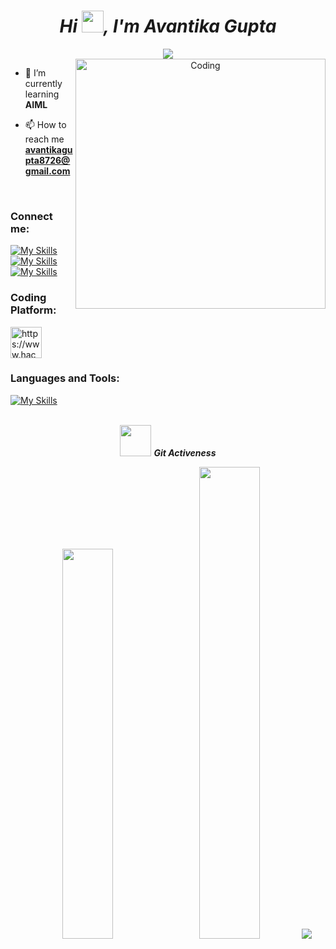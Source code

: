 ***<h1 align="center">Hi <img src="https://media.giphy.com/media/hvRJCLFzcasrR4ia7z/giphy.gif" width="35">, I'm Avantika Gupta </h1>***


<p align="center">
  <a href="https://github.com/DenverCoder1/readme-typing-svg"><img src="https://readme-typing-svg.herokuapp.com?lines=Computer+Science+Student;Front-End+Developer;Quick%20learner&center=true&width=500&height=50"></a>
<br />
<img align="right" alt="Coding" width="400" src="https://img.freepik.com/premium-photo/sute-girl-hacker-with-laptop-avatar-cartoon-style-generated-ai_88188-3326.jpg?w=740">

- 🌱 I’m currently learning **AIML**

- 📫 How to reach me **avantikagupta8726@gmail.com**
<br />

<h3 align="left">Connect me:</h3>
<p align="left">
  
[![My Skills](https://skillicons.dev/icons?i=github)](https://github.com/Avantika87)
[![My Skills](https://skillicons.dev/icons?i=linkedin)](https://www.linkedin.com/in/avantika-gupta-b9317524b/)
[![My Skills](https://skillicons.dev/icons?i=instagram)](https://www.instagram.com/shree_avantika/)
 <br />
  
<h3 align="left">Coding Platform:</h3>
<p align="left">
<a href="https://www.hackerrank.com/ag8498?hr_r=1" target="blank"><img align="center" src="https://raw.githubusercontent.com/rahuldkjain/github-profile-readme-generator/master/src/images/icons/Social/hackerrank.svg" alt="https://www.hackerrank.com/ag8498?hr_r=1" height="50" width="50" /></a>
<br />
<h3 align="left">Languages and Tools:</h3>

[![My Skills](https://skillicons.dev/icons?i=c,py,html,css,mysql,git&perline=)](https://skillicons.dev)
<br /><br />

 <p align="center">
  <img src="https://media.giphy.com/media/VgCDAzcKvsR6OM0uWg/giphy.gif" width="50">
 <i><b>Git Activeness</b></i></p>
 
 <p align="center">
  <img width="40%" src="https://github-readme-stats.vercel.app/api?username=Avantika87&theme=github_dark&cache_seconds=30&hide_border=true"/>&nbsp;&nbsp;&nbsp;
  <img width="44%" src="https://github-readme-streak-stats.herokuapp.com/?user=Avantika87&theme=github_dark&cache_seconds=30&hide_border=true"/>
  <img src="https://github-profile-summary-cards.vercel.app/api/cards/profile-details?username=Avantika87&theme=github_dark"/>
</p>
 

